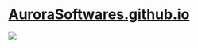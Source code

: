 # <a href="https://aurorasoftwares.github.io/">AuroraSoftwares.github.io</a>
<img src="https://drive.google.com/uc?export=view&id=102Dg4VpmBc23jMPa8WuSK-LuzkjdiZ5y">
